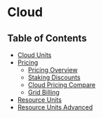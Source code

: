 <h1> Cloud </h1>

<h2>Table of Contents</h2>

- [Cloud Units](./cloudunits.md)
- [Pricing](./pricing/pricing_toc.md)
  - [Pricing Overview](./pricing/pricing.md)
  - [Staking Discounts](./pricing/staking_discount_levels.md)
  - [Cloud Pricing Compare](./pricing/cloud_pricing_compare.md)
  - [Grid Billing](../../grid_billing/grid_billing.md)
- [Resource Units](./resource_units_calc_cloudunits.md)
- [Resource Units Advanced](./resourceunits_advanced.md)